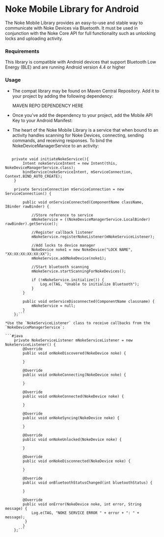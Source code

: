 # Noke Mobile Library for Android #

The Noke Mobile Library provides an easy-to-use and stable way to communicate with Noke Devices via Bluetooth.  It must be used in 
conjunction with the Noke Core API for full functionality such as unlocking locks and uploading activity.

### Requirements ###

This library is compatible with Android devices that support Bluetooth Low Energy (BLE) and are running Android version 4.4 or higher

### Usage ###

* The compat library may be found on Maven Central Repository.  Add it to your project by adding the following dependency:

    MAVEN REPO DEPENDENCY HERE
	
* Once you've add the dependency to your project, add the Mobile API Key to your Android Manifest:
    <meta-data android:name= "noke-core-api-mobile-key"
               android:value= "MOBILE_KEY_HERE"
        />

* The heart of the Noke Mobile Library is a service that when bound to an activity handles scanning for Noke Devices, connecting, sending commands, and receiving responses. To bind the NokeDeviceManagerService to an activity:
```#java
   
   private void initiateNokeService(){
        Intent nokeServiceIntent = new Intent(this, NokeDeviceManagerService.class);
        bindService(nokeServiceIntent, mServiceConnection, Context.BIND_AUTO_CREATE);
    }

    private ServiceConnection mServiceConnection = new ServiceConnection() {

        public void onServiceConnected(ComponentName className, IBinder rawBinder) {

            //Store reference to service
            mNokeService = ((NokeDeviceManagerService.LocalBinder) rawBinder).getService();

            //Register callback listener
            mNokeService.registerNokeListener(mNokeServiceListener);

            //Add locks to device manager
            NokeDevice noke1 = new NokeDevice("LOCK NAME", "XX:XX:XX:XX:XX:XX");
            mNokeService.addNokeDevice(noke1);

            //Start bluetooth scanning
            mNokeService.startScanningForNokeDevices();

            if (!mNokeService.initialize()) {
                Log.e(TAG, "Unable to initialize Bluetooth");
            }
        }

        public void onServiceDisconnected(ComponentName classname) {
            mNokeService = null;
        }
    };```

*Use the `NokeServiceListener` class to receive callbacks from the `NokeDeviceManagerService`:

```#java
    private NokeServiceListener mNokeServiceListener = new NokeServiceListener() {
        @Override
        public void onNokeDiscovered(NokeDevice noke) {

        }

        @Override
        public void onNokeConnecting(NokeDevice noke) {

        }

        @Override
        public void onNokeConnected(NokeDevice noke) {

        }

        @Override
        public void onNokeSyncing(NokeDevice noke) {

        }

        @Override
        public void onNokeUnlocked(NokeDevice noke) {

        }

        @Override
        public void onNokeDisconnected(NokeDevice noke) {

        }

        @Override
        public void onBluetoothStatusChanged(int bluetoothStatus) {

        }

        @Override
        public void onError(NokeDevice noke, int error, String message) {
            Log.e(TAG, "NOKE SERVICE ERROR " + error + ": " + message);
         }
        }
    };```
